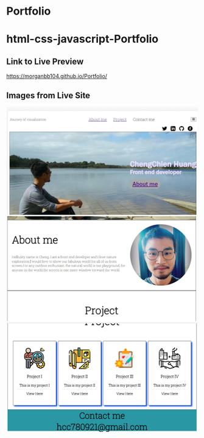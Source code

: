 # Portfolio


#  html-css-javascript-Portfolio


## Link to Live Preview
https://morganbb104.github.io/Portfolio/


## Images from Live Site
![](assets\images\preview_image1.jpg)
![Portfolio; home, middle](assets\images\preview_image2.jpg)
![Portfolio; home, buttom](assets\images\preview_image3.jpg)

<!-- # html-code-refactor
## Intro to html code refactoring, focused on accessibility

The code templete was provided and required to refactor so the provided non-sematic HTML elements could be replaced by more appropriate HTML sematic elements. Additionally, there are some layout updates addressed in order to make the website appear close to the provided layout. Finally, CSS elements were consolidated to make a smaller, more developer friendly file



## Link to Live Preview
https://morganbb104.github.io/HTML_refactoring/

## Images from Live Site
![Horiseon webpage; home, top](assets/images/Horiseon1.JPG)
![Horiseon webpage; home, lower](assets/images/Horiseon2.JPG) -->